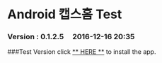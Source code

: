 # Android 캡스홈 Test

### Version  :  0.1.2.5&nbsp;&nbsp;&nbsp;&nbsp;&nbsp;2016-12-16 20:35
###Test Version
click [** HERE **](https://github.com/ncomztwo/ADTCapsHome/raw/master/Test_Version/ADTCapsHomeService.apk) to install the app.
